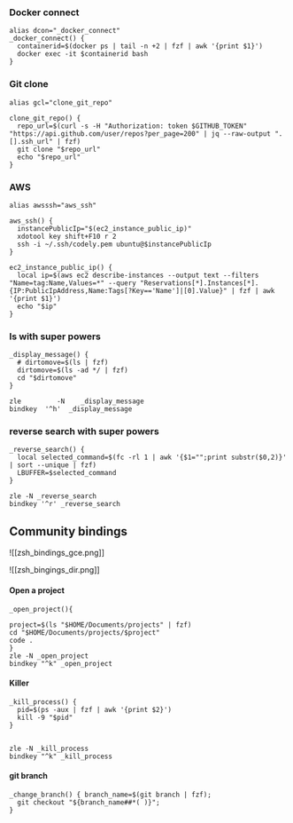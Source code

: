 ### Docker connect
```
alias dcon="_docker_connect"
_docker_connect() {
  containerid=$(docker ps | tail -n +2 | fzf | awk '{print $1}')
  docker exec -it $containerid bash
}
```

### Git clone
```
alias gcl="clone_git_repo"

clone_git_repo() {
  repo_url=$(curl -s -H "Authorization: token $GITHUB_TOKEN" "https://api.github.com/user/repos?per_page=200" | jq --raw-output ".[].ssh_url" | fzf)
  git clone "$repo_url"
  echo "$repo_url"
}
```

### AWS
```
alias awsssh="aws_ssh"

aws_ssh() {
  instancePublicIp="$(ec2_instance_public_ip)"
  xdotool key shift+F10 r 2
  ssh -i ~/.ssh/codely.pem ubuntu@$instancePublicIp
}

ec2_instance_public_ip() {
  local ip=$(aws ec2 describe-instances --output text --filters "Name=tag:Name,Values=*" --query "Reservations[*].Instances[*].{IP:PublicIpAddress,Name:Tags[?Key=='Name']|[0].Value}" | fzf | awk '{print $1}')
  echo "$ip"
}
```

### ls with super powers

```
_display_message() {
  # dirtomove=$(ls | fzf)
  dirtomove=$(ls -ad */ | fzf)
  cd "$dirtomove"
}

zle         -N    _display_message
bindkey  '^h'  _display_message
```

### reverse search with super powers

```
_reverse_search() {
  local selected_command=$(fc -rl 1 | awk '{$1="";print substr($0,2)}' | sort --unique | fzf)
  LBUFFER=$selected_command
}

zle -N _reverse_search
bindkey '^r' _reverse_search
```

## Community bindings
![[zsh_bindings_gce.png]]

![[zsh_bingings_dir.png]]

#### Open a project
```
_open_project(){

project=$(ls "$HOME/Documents/projects" | fzf)  
cd "$HOME/Documents/projects/$project"  
code .  
}  
zle -N _open_project  
bindkey "^k" _open_project
```

#### Killer
```
_kill_process() {
  pid=$(ps -aux | fzf | awk '{print $2}')
  kill -9 "$pid"
}


zle -N _kill_process
bindkey "^k" _kill_process
```

#### git branch
```
_change_branch() { branch_name=$(git branch | fzf);
  git checkout "${branch_name##*( )}";
}
```